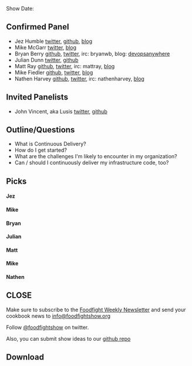 Show Date:   

Confirmed Panel<a name="panel"></a>
---------------
* Jez Humble [twitter](https://twitter.com/jezhumble), [github](https://github.com/Jezhumble), [blog](http://continuousdelivery.com/)
* Mike McGarr [twitter](https://twitter.com/jmichaelmcgarr), [blog](http://earlyandoften.wordpress.com/)
* Bryan Berry [github](http://github.com/bryanwb), [twitter](http://twitter.com/bryanwb), irc: bryanwb, blog: [devopsanywhere](http://devopsanywhere.blogspot.com)
* Julian Dunn [twitter](https://twitter.com/julian_dunn), [github](https://github.com/juliandunn)
* Matt Ray [github](http://github.com/mattray), [twitter](http://twitter.com/mattray), irc: mattray, [blog](http://www.leastresistance.net/)
* Mike Fiedler [github](http://github.com/miketheman), [twitter](http://twitter.com/mikefiedler), [blog](http://www.miketheman.net)
* Nathen Harvey [github](http://github.com/nathenharvey), [twitter](http://twitter.com/nathenharvey), irc: nathenharvey, [blog](http://nathenharvey.com)

Invited Panelists
-----------------

* John Vincent, aka Lusis [twitter](https://twitter.com/#!/lusis), [github](https://github.com/lusis)

Outline/Questions
-----------------
* What is Continuous Delivery?
* How do I get started?
* What are the challenges I'm likely to encounter in my organization?
* Can / should I continuously deliver my infrastructure code, too?

Picks<a name="picks"></a>
-----

#### Jez

#### Mike

#### Bryan  

#### Julian

#### Matt

#### Mike

#### Nathen


CLOSE
-----

Make sure to subscribe to the [Foodfight Weekly Newsletter](http://bit.ly/ffsmail) and send your cookbook
news to info@foodfightshow.org

Follow [@foodfightshow](http://twitter.com/foodfightshow) on twitter.

Also, you can submit show ideas to our [github repo](https://github.com/foodfight/showz)



Download
--------
